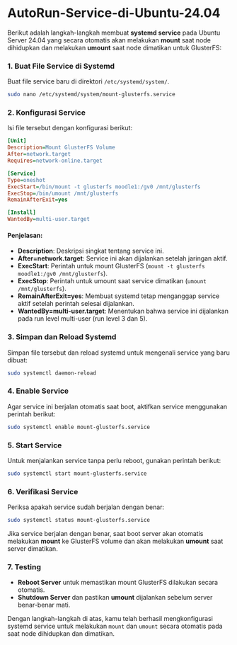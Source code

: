 # AutoRun-Service-di-Ubuntu-24.04
Berikut adalah langkah-langkah membuat **systemd service** pada Ubuntu Server 24.04 yang secara otomatis akan melakukan **mount** saat node dihidupkan dan melakukan **umount** saat node dimatikan untuk GlusterFS:

### 1. Buat File Service di Systemd
Buat file service baru di direktori `/etc/systemd/system/`.

```bash
sudo nano /etc/systemd/system/mount-glusterfs.service
```

### 2. Konfigurasi Service
Isi file tersebut dengan konfigurasi berikut:

```ini
[Unit]
Description=Mount GlusterFS Volume
After=network.target
Requires=network-online.target

[Service]
Type=oneshot
ExecStart=/bin/mount -t glusterfs moodle1:/gv0 /mnt/glusterfs
ExecStop=/bin/umount /mnt/glusterfs
RemainAfterExit=yes

[Install]
WantedBy=multi-user.target
```

#### Penjelasan:
- **Description**: Deskripsi singkat tentang service ini.
- **After=network.target**: Service ini akan dijalankan setelah jaringan aktif.
- **ExecStart**: Perintah untuk mount GlusterFS (`mount -t glusterfs moodle1:/gv0 /mnt/glusterfs`).
- **ExecStop**: Perintah untuk umount saat service dimatikan (`umount /mnt/glusterfs`).
- **RemainAfterExit=yes**: Membuat systemd tetap menganggap service aktif setelah perintah selesai dijalankan.
- **WantedBy=multi-user.target**: Menentukan bahwa service ini dijalankan pada run level multi-user (run level 3 dan 5).

### 3. Simpan dan Reload Systemd
Simpan file tersebut dan reload systemd untuk mengenali service yang baru dibuat:

```bash
sudo systemctl daemon-reload
```

### 4. Enable Service
Agar service ini berjalan otomatis saat boot, aktifkan service menggunakan perintah berikut:

```bash
sudo systemctl enable mount-glusterfs.service
```

### 5. Start Service
Untuk menjalankan service tanpa perlu reboot, gunakan perintah berikut:

```bash
sudo systemctl start mount-glusterfs.service
```

### 6. Verifikasi Service
Periksa apakah service sudah berjalan dengan benar:

```bash
sudo systemctl status mount-glusterfs.service
```

Jika service berjalan dengan benar, saat boot server akan otomatis melakukan **mount** ke GlusterFS volume dan akan melakukan **umount** saat server dimatikan.

### 7. Testing
- **Reboot Server** untuk memastikan mount GlusterFS dilakukan secara otomatis.
- **Shutdown Server** dan pastikan **umount** dijalankan sebelum server benar-benar mati.

Dengan langkah-langkah di atas, kamu telah berhasil mengkonfigurasi systemd service untuk melakukan `mount` dan `umount` secara otomatis pada saat node dihidupkan dan dimatikan.
